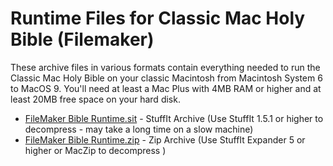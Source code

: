 # Runtime Files for Classic Mac Holy Bible (Filemaker)

These archive files in various formats contain everything needed to run the Classic Mac Holy Bible on your classic Macintosh from Macintosh System 6 to MacOS 9.  You'll need at least a Mac Plus with 4MB RAM or higher and at least 20MB free space on your hard disk.

- [FileMaker Bible Runtime.sit](https://github.com/djtrustgod/Classic-Mac-Holy-Bible/blob/main/ClassicMac/Runtime/FileMaker%20Bible%20Runtime.sit) - StuffIt Archive (Use StuffIt 1.5.1 or higher to decompress - may take a long time on a slow machine)
- [FileMaker Bible Runtime.zip](https://github.com/djtrustgod/Classic-Mac-Holy-Bible/blob/main/ClassicMac/Runtime/FileMaker%20Bible%20Runtime.zip) - Zip Archive (Use StuffIt Expander 5 or higher or MacZip to decompress )
